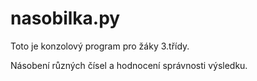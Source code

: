# nasobilka.py
Toto je konzolový program pro žáky 3.třídy.

Násobení různých čísel a hodnocení správnosti výsledku.